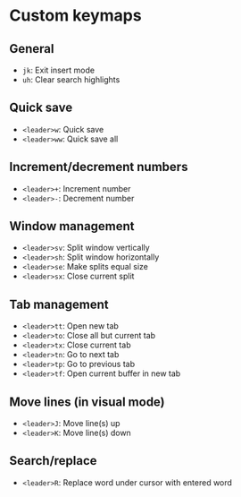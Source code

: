 # Custom keymaps

## General

- `jk`: Exit insert mode
- `uh`: Clear search highlights

## Quick save

- `<leader>w`: Quick save
- `<leader>ww`: Quick save all

## Increment/decrement numbers

- `<leader>+`: Increment number
- `<leader>-`: Decrement number

## Window management

- `<leader>sv`: Split window vertically
- `<leader>sh`: Split window horizontally
- `<leader>se`: Make splits equal size
- `<leader>sx`: Close current split

## Tab management

- `<leader>tt`: Open new tab
- `<leader>to`: Close all but current tab
- `<leader>tx`: Close current tab
- `<leader>tn`: Go to next tab
- `<leader>tp`: Go to previous tab
- `<leader>tf`: Open current buffer in new tab

## Move lines (in visual mode)

- `<leader>J`: Move line(s) up
- `<leader>K`: Move line(s) down

## Search/replace

- `<leader>R`: Replace word under cursor with entered word
